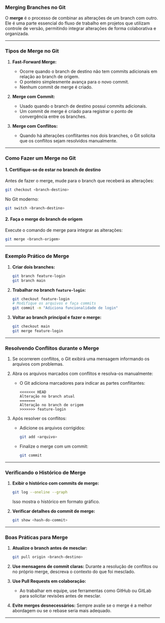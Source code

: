 ### **Merging Branches no Git**

O **merge** é o processo de combinar as alterações de um branch com outro. Ele é uma parte essencial do fluxo de trabalho em projetos que utilizam controle de versão, permitindo integrar alterações de forma colaborativa e organizada.

---

### **Tipos de Merge no Git**

1. **Fast-Forward Merge:**
   - Ocorre quando o branch de destino não tem commits adicionais em relação ao branch de origem.
   - O ponteiro simplesmente avança para o novo commit.
   - Nenhum commit de merge é criado.

2. **Merge com Commit:**
   - Usado quando o branch de destino possui commits adicionais.
   - Um commit de merge é criado para registrar o ponto de convergência entre os branches.

3. **Merge com Conflitos:**
   - Quando há alterações conflitantes nos dois branches, o Git solicita que os conflitos sejam resolvidos manualmente.

---

### **Como Fazer um Merge no Git**

#### **1. Certifique-se de estar no branch de destino**
Antes de fazer o merge, mude para o branch que receberá as alterações:
```bash
git checkout <branch-destino>
```
No Git moderno:
```bash
git switch <branch-destino>
```

#### **2. Faça o merge do branch de origem**
Execute o comando de merge para integrar as alterações:
```bash
git merge <branch-origem>
```

---

### **Exemplo Prático de Merge**

1. **Criar dois branches:**
   ```bash
   git branch feature-login
   git branch main
   ```

2. **Trabalhar no branch `feature-login`:**
   ```bash
   git checkout feature-login
   # Modifique os arquivos e faça commits
   git commit -m "Adiciona funcionalidade de login"
   ```

3. **Voltar ao branch principal e fazer o merge:**
   ```bash
   git checkout main
   git merge feature-login
   ```

---

### **Resolvendo Conflitos durante o Merge**

1. Se ocorrerem conflitos, o Git exibirá uma mensagem informando os arquivos com problemas.

2. Abra os arquivos marcados com conflitos e resolva-os manualmente:
   - O Git adiciona marcadores para indicar as partes conflitantes:
     ```plaintext
     <<<<<<< HEAD
     Alteração no branch atual
     =======
     Alteração no branch de origem
     >>>>>>> feature-login
     ```

3. Após resolver os conflitos:
   - Adicione os arquivos corrigidos:
     ```bash
     git add <arquivo>
     ```

   - Finalize o merge com um commit:
     ```bash
     git commit
     ```

---

### **Verificando o Histórico de Merge**

1. **Exibir o histórico com commits de merge:**
   ```bash
   git log --oneline --graph
   ```
   Isso mostra o histórico em formato gráfico.

2. **Verificar detalhes do commit de merge:**
   ```bash
   git show <hash-do-commit>
   ```

---

### **Boas Práticas para Merge**

1. **Atualize o branch antes de mesclar:**
   ```bash
   git pull origin <branch-destino>
   ```

2. **Use mensagens de commit claras:**
   Durante a resolução de conflitos ou no próprio merge, descreva o contexto do que foi mesclado.

3. **Use Pull Requests em colaboração:**
   - Ao trabalhar em equipe, use ferramentas como GitHub ou GitLab para solicitar revisões antes de mesclar.

4. **Evite merges desnecessários:**
   Sempre avalie se o merge é a melhor abordagem ou se o rebase seria mais adequado.

---
